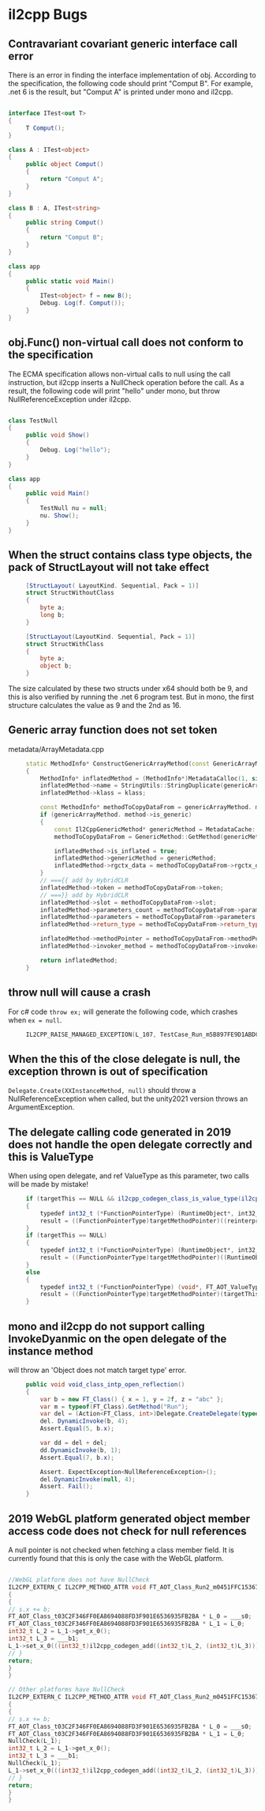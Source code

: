 # il2cpp Bugs

## Contravariant covariant generic interface call error

There is an error in finding the interface implementation of obj. According to the specification, the following code should print "Comput B". For example, .net 6 is the result, but "Comput A" is printed under mono and il2cpp.

```csharp

interface ITest<out T>
{
     T Comput();
}

class A : ITest<object>
{
     public object Comput()
     {
         return "Comput A";
     }
}

class B : A, ITest<string>
{
     public string Comput()
     {
         return "Comput B";
     }
}

class app
{
     public static void Main()
     {
         ITest<object> f = new B();
         Debug. Log(f. Comput());
     }
}

```

## obj.Func() non-virtual call does not conform to the specification

The ECMA specification allows non-virtual calls to null using the call instruction, but il2cpp inserts a NullCheck operation before the call. As a result, the following code will print "hello" under mono, but throw NullReferenceException under il2cpp.

```csharp

class TestNull
{
     public void Show()
     {
         Debug. Log("hello");
     }
}

class app
{
     public void Main()
     {
         TestNull nu = null;
         nu. Show();
     }
}

```

## When the struct contains class type objects, the pack of StructLayout will not take effect

```csharp
     [StructLayout( LayoutKind. Sequential, Pack = 1)]
     struct StructWithoutClass
     {
         byte a;
         long b;
     }

     [StructLayout(LayoutKind. Sequential, Pack = 1)]
     struct StructWithClass
     {
         byte a;
         object b;
     }
```

The size calculated by these two structs under x64 should both be 9, and this is also verified by running the .net 6 program test. But in mono, the first structure calculates the value as 9 and the 2nd as 16.

## Generic array function does not set token

metadata/ArrayMetadata.cpp

```cpp
     static MethodInfo* ConstructGenericArrayMethod(const GenericArrayMethod& genericArrayMethod, Il2CppClass* klass, Il2CppGenericContext* context)
     {
         MethodInfo* inflatedMethod = (MethodInfo*)MetadataCalloc(1, sizeof(MethodInfo));
         inflatedMethod->name = StringUtils::StringDuplicate(genericArrayMethod.name.c_str());
         inflatedMethod->klass = klass;

         const MethodInfo* methodToCopyDataFrom = genericArrayMethod. method;
         if (genericArrayMethod. method->is_generic)
         {
             const Il2CppGenericMethod* genericMethod = MetadataCache::GetGenericMethod(genericArrayMethod.method, context->class_inst, context->method_inst);
             methodToCopyDataFrom = GenericMethod::GetMethod(genericMethod);

             inflatedMethod->is_inflated = true;
             inflatedMethod->genericMethod = genericMethod;
             inflatedMethod->rgctx_data = methodToCopyDataFrom->rgctx_data;
         }
         // ==={{ add by HybridCLR
         inflatedMethod->token = methodToCopyDataFrom->token;
         // ===}} add by HybridCLR
         inflatedMethod->slot = methodToCopyDataFrom->slot;
         inflatedMethod->parameters_count = methodToCopyDataFrom->parameters_count;
         inflatedMethod->parameters = methodToCopyDataFrom->parameters;
         inflatedMethod->return_type = methodToCopyDataFrom->return_type;

         inflatedMethod->methodPointer = methodToCopyDataFrom->methodPointer;
         inflatedMethod->invoker_method = methodToCopyDataFrom->invoker_method;

         return inflatedMethod;
     }
```

## throw null will cause a crash

For c# code `throw ex;` will generate the following code, which crashes when `ex = null`.

```cpp
     IL2CPP_RAISE_MANAGED_EXCEPTION(L_107, TestCase_Run_m5B897FE9D1ABDC1AA114D3482A6613BAAE3243F6_RuntimeMethod_var);
```


## When the this of the close delegate is null, the exception thrown is out of specification

`Delegate.Create(XXInstanceMethod, null)` should throw a NullReferenceException when called, but the unity2021 version throws an ArgumentException.

## The delegate calling code generated in 2019 does not handle the open delegate correctly and this is ValueType

When using open delegate, and ref ValueType as this parameter, two calls will be made by mistake!

```csharp
     if (targetThis == NULL && il2cpp_codegen_class_is_value_type(il2cpp_codegen_method_get_declaring_type(targetMethod)))
     {
         typedef int32_t (*FunctionPointerType) (RuntimeObject*, int32_t, const RuntimeMethod*);
         result = ((FunctionPointerType)targetMethodPointer)((reinterpret_cast<RuntimeObject*>(___a0) - 1), ___b1, targetMethod);
     }
     if (targetThis == NULL)
     {
         typedef int32_t (*FunctionPointerType) (RuntimeObject*, int32_t, const RuntimeMethod*);
         result = ((FunctionPointerType)targetMethodPointer)((RuntimeObject*)(reinterpret_cast<RuntimeObject*>(___a0) - 1), ___b1, targetMethod);
     }
     else
     {
         typedef int32_t (*FunctionPointerType) (void*, FT_AOT_ValueType_t851DF541610F2A3DE72568571355F3953F0063AF *, int32_t, const RuntimeMethod*);
         result = ((FunctionPointerType)targetMethodPointer)(targetThis, ___a0, ___b1, targetMethod);
     }

```

## mono and il2cpp do not support calling InvokeDyanmic on the open delegate of the instance method

will throw an 'Object does not match target type' error.

```csharp
     public void void_class_intp_open_reflection()
     {
         var b = new FT_Class() { x = 1, y = 2f, z = "abc" };
         var m = typeof(FT_Class).GetMethod("Run");
         var del = (Action<FT_Class, int>)Delegate.CreateDelegate(typeof(Action<FT_Class, int>), null, m);
         del. DynamicInvoke(b, 4);
         Assert.Equal(5, b.x);

         var dd = del + del;
         dd.DynamicInvoke(b, 1);
         Assert.Equal(7, b.x);

         Assert. ExpectException<NullReferenceException>();
         del.DynamicInvoke(null, 4);
         Assert. Fail();
     }
```

## 2019 WebGL platform generated object member access code does not check for null references

A null pointer is not checked when fetching a class member field. It is currently found that this is only the case with the WebGL platform.

```cpp

//WebGL platform does not have NullCheck
IL2CPP_EXTERN_C IL2CPP_METHOD_ATTR void FT_AOT_Class_Run2_m0451FFC153671CD294EB1178A01AB2D92202624C (FT_AOT_Class_t03C2F346FF0EA8694088FD3F901E6536935FB2BA * ___s0, int32_t ___b1, const RuntimeMethod* method)
{
{
// s.x += b;
FT_AOT_Class_t03C2F346FF0EA8694088FD3F901E6536935FB2BA * L_0 = ___s0;
FT_AOT_Class_t03C2F346FF0EA8694088FD3F901E6536935FB2BA * L_1 = L_0;
int32_t L_2 = L_1->get_x_0();
int32_t L_3 = ___b1;
L_1->set_x_0(((int32_t)il2cpp_codegen_add((int32_t)L_2, (int32_t)L_3)));
// }
return;
}
}

// Other platforms have NullCheck
IL2CPP_EXTERN_C IL2CPP_METHOD_ATTR void FT_AOT_Class_Run2_m0451FFC153671CD294EB1178A01AB2D92202624C (FT_AOT_Class_t03C2F346FF0EA8694088FD3F901E6536935FB2BA * ___s0, int32_t ___b1, const RuntimeMethod* method)
{
{
// s.x += b;
FT_AOT_Class_t03C2F346FF0EA8694088FD3F901E6536935FB2BA * L_0 = ___s0;
FT_AOT_Class_t03C2F346FF0EA8694088FD3F901E6536935FB2BA * L_1 = L_0;
NullCheck(L_1);
int32_t L_2 = L_1->get_x_0();
int32_t L_3 = ___b1;
NullCheck(L_1);
L_1->set_x_0(((int32_t)il2cpp_codegen_add((int32_t)L_2, (int32_t)L_3)));
// }
return;
}
}
```
